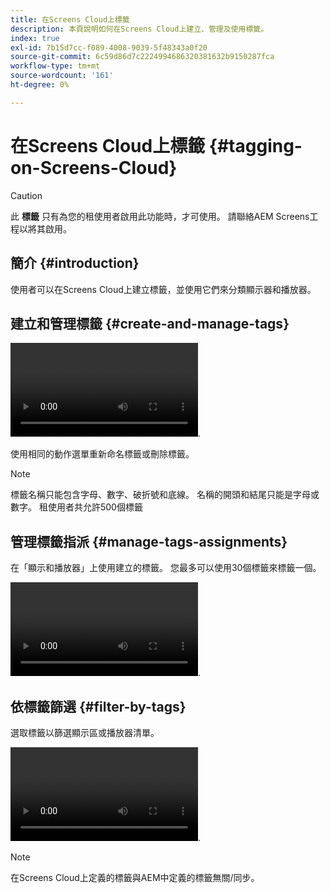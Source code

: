 ```yaml
---
title: 在Screens Cloud上標籤
description: 本頁說明如何在Screens Cloud上建立、管理及使用標籤。
index: true
exl-id: 7b15d7cc-f089-4008-9039-5f48343a0f20
source-git-commit: 6c59d86d7c2224994686320381632b9150287fca
workflow-type: tm+mt
source-wordcount: '161'
ht-degree: 0%

---
```


# 在Screens Cloud上標籤 {#tagging-on-Screens-Cloud}

>[!CAUTION]
>
>此 **標籤** 只有為您的租使用者啟用此功能時，才可使用。 請聯絡AEM Screens工程以將其啟用。

## 簡介 {#introduction}

使用者可以在Screens Cloud上建立標籤，並使用它們來分類顯示器和播放器。

## 建立和管理標籤 {#create-and-manage-tags}

![視訊建立標籤](assets/tagging/create-tag.mp4).

使用相同的動作選單重新命名標籤或刪除標籤。

>[!NOTE]
> 
> 標籤名稱只能包含字母、數字、破折號和底線。 名稱的開頭和結尾只能是字母或數字。
> 租使用者共允許500個標籤

## 管理標籤指派 {#manage-tags-assignments}

在「顯示和播放器」上使用建立的標籤。 您最多可以使用30個標籤來標籤一個。

![影片管理標籤指派](assets/tagging/assign-tags-to-players.mp4).

## 依標籤篩選 {#filter-by-tags}

選取標籤以篩選顯示區或播放器清單。

![依標籤的視訊篩選](assets/tagging/filter-by-tags.mp4).

>[!NOTE]
> 
> 在Screens Cloud上定義的標籤與AEM中定義的標籤無關/同步。
> 
